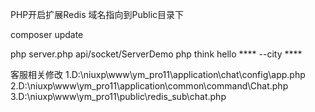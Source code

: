 PHP开启扩展Redis
域名指向到Public目录下


composer update

php server.php api/socket/ServerDemo
php think hello **** --city ****

客服相关修改
1.D:\niuxp\www\ym_pro11\application\chat\config\app.php
2.D:\niuxp\www\ym_pro11\application\common\command\Chat.php
3.D:\niuxp\www\ym_pro11\public\redis_sub\chat.php
